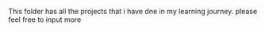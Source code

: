 This folder has all the projects that i have dne in my learning journey. please feel free to input more
